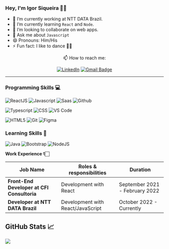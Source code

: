 ### Hey, I'm Igor Siqueira ✌🏻

- 🔭 I’m currently working at NTT DATA Brazil.
- 🌱 I’m currently learning `React` and `Node`.
- 👯 I’m looking to collaborate on web apps.
- 💬 Ask me about `Javascript`
- 😄 Pronouns: Him/His
- ⚡ Fun fact: I like to dance 🕺🏻

<div align='center'>
 📫 How to reach me:
  
  [![LinkedIn](https://img.shields.io/badge/LinkedIn-0077B5?style=for-the-badge&logo=linkedin&logoColor=white)](https://www.linkedin.com/in/igorrs-2302/)
  [![Gmail Badge](https://img.shields.io/badge/Email-c14438?style=for-the-badge&logo=Gmail&logoColor=white&link=mailto:igor.siqueira2302@gmail.com)](mailto:igor.siqueira2302@gmail.com)
</div>

---

### Programming Skills 💻

![ReactJS](https://img.shields.io/badge/React-20232A?style=for-the-badge&logo=react&logoColor=61DAFB)
![Javascript](https://img.shields.io/badge/Javascript-f7df1e?style=for-the-badge&logo=javascript&logoColor=black)
![Saas](https://img.shields.io/badge/Sass-CC6699?style=for-the-badge&logo=sass&logoColor=white)
![Github](https://img.shields.io/badge/GitHub-100000?style=for-the-badge&logo=github&logoColor=white)

![Typescript](https://img.shields.io/badge/TypeScript-007ACC?style=for-the-badge&logo=typescript&logoColor=white)
![CSS](https://img.shields.io/badge/CSS-1572B6?&style=for-the-badge&logo=css3&logoColor=white)
![VS Code](https://img.shields.io/badge/VS%20Code-007acc?style=for-the-badge&logo=visual-studio-code&logoColor=white)

![HTML5](https://img.shields.io/badge/HTML5-E34F26?style=for-the-badge&logo=html5&logoColor=white)
![Git](https://img.shields.io/badge/Git-f05032?style=for-the-badge&logo=git&logoColor=white)
![Figma](https://img.shields.io/badge/Figma-F24E1E?style=for-the-badge&logo=figma&logoColor=white)

### Learning Skills 🧠

![Java](https://img.shields.io/badge/Java-CC342D?style=for-the-badge&logo=Java&logoColor=white)
![Bootstrap](https://img.shields.io/badge/Bootstrap-7633f9?style=for-the-badge&logo=Bootstrap&logoColor=white)
![NodeJS](https://img.shields.io/badge/Node.js-43853D?style=for-the-badge&logo=node.js&logoColor=white)

<summary><b> Work Experience 👇🏻 </b></summary>
<table>
  <thead>
    <tr>
      <th>Job Name</th>
      <th>Roles & responsibilities</th>
      <th>Duration</th>
    </tr>
  </thead>
  <tbody>
    <tr>
      <td><b>Front-End Developer at CFI Consultoria</b></td>
      <td>Development with React</td>
      <td>September 2021 - February 2022</td>
    </tr>
    <tr> 
      <td><b>Developer at NTT DATA Brazil</b></td>
      <td>Development with React/JavaScript</td>
      <td>October 2022 - Currently</td>
    </tr>
  </tbody>
</table>

## GitHub Stats &#x1f4c8;

<a href="https://github.com/igorrs-2302">
  <img align="center" src="https://github-readme-stats.vercel.app/api/top-langs/?username=igorrs-2302&hide=css,html&theme=dracula" />
</a>

